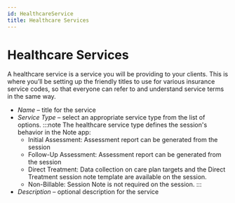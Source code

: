 ```yaml
---
id: HealthcareService
title: Healthcare Services
---
```

# Healthcare Services

A healthcare service is a service you will be providing to your clients. This is where you’ll be setting up the friendly titles to use for various insurance service codes, so that everyone can refer to and understand service terms in the same way. 
- *Name* – title for the service
- *Service Type* – select an appropriate service type from the list of options.
:::note
The healthcare service type defines the session's behavior in the Note app: 
  - Initial Assessment: Assessment report can be generated from the session
  - Follow-Up Assessment: Assessment report can be generated from the session
  - Direct Treatment: Data collection on care plan targets and the Direct Treatment session note template are available on the session.
  - Non-Billable: Session Note is not required on the session.
:::
- *Description* – optional description for the service

